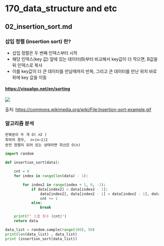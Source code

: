 # 170_data_structure and etc
## 02_insertion_sort.md

### 삽입 정렬 (insertion sort) 란?
* 삽입 정렬은 두 번째 인덱스부터 시작
* 해당 인덱스(key 값) 앞에 있는 데이터(B)부터 비교해서 key값이 더 작으면, B값을 뒤 인덱스로 복사
* 이를 key값이 더 큰 데이터를 만날때까지 반복, 그리고 큰 데이터를 만난 위치 바로 뒤에 key 값을 이동

#### https://visualgo.net/en/sorting
<img src="https://upload.wikimedia.org/wikipedia/commons/9/9c/Insertion-sort-example.gif" />    
  
출처: https://commons.wikimedia.org/wiki/File:Insertion-sort-example.gif


### 알고리즘 분석
    반복문이 두 개 O( 𝑛2 )
    최악의 경우,  𝑛∗(𝑛−1)2 
    완전 정렬이 되어 있는 상태라면 최선은 O(n)

```python
import random

def insertion_sort(data):

    cnt = 0
    for index in range(len(data) - 1):

        for index2 in range(index + 1, 0, -1):
            if data[index2] < data[index2 - 1]:
                data[index2], data[index2 - 1] = data[index2 - 1], data[index2]
                cnt += 1
            else:
                break

    print(f" 스왑 횟수 {cnt}")
    return data

data_list = random.sample(range(100), 50)
print(len(data_list) , data_list)
print (insertion_sort(data_list))
```

